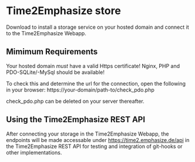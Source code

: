 # Time2Emphasize store

Download to install a storage service on your hosted domain and connect it to the Time2Emphasize Webapp.

## Mimimum Requirements

Your hosted domain *must* have a valid Https certificate! 
Nginx, PHP and PDO-SQLite/-MySql should be available! 

To check this and determine the url for the connection, open the following in your browser: https://your-domain/path-to/check_pdo.php

check_pdo.php can be deleted on your server thereafter.

## Using the Time2Emphasize REST API

After connecting your storage in the Time2Emphasize Webapp, the endpoints will be made accessable under https://time2.emphasize.de/api in the Time2Emphasize REST API for testing and integration of git-hooks or other implementations.
